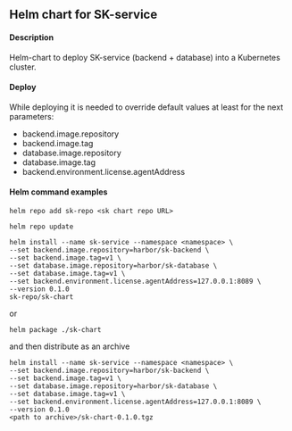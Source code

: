 ## Helm chart for SK-service

#### Description
Helm-chart to deploy SK-service (backend + database) into a Kubernetes cluster.

#### Deploy
While deploying it is needed to override default values at least for the next parameters:
* backend.image.repository
* backend.image.tag
* database.image.repository
* database.image.tag
* backend.environment.license.agentAddress

#### Helm command examples
```
helm repo add sk-repo <sk chart repo URL>

helm repo update

helm install --name sk-service --namespace <namespace> \
--set backend.image.repository=harbor/sk-backend \
--set backend.image.tag=v1 \
--set database.image.repository=harbor/sk-database \
--set database.image.tag=v1 \
--set backend.environment.license.agentAddress=127.0.0.1:8089 \
--version 0.1.0
sk-repo/sk-chart
```
or
```
helm package ./sk-chart
```
and then distribute as an archive
```
helm install --name sk-service --namespace <namespace> \
--set backend.image.repository=harbor/sk-backend \
--set backend.image.tag=v1 \
--set database.image.repository=harbor/sk-database \
--set database.image.tag=v1 \
--set backend.environment.license.agentAddress=127.0.0.1:8089 \
--version 0.1.0
<path to archive>/sk-chart-0.1.0.tgz
```
